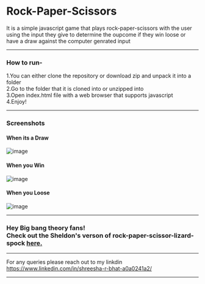 # Rock-Paper-Scissors
It is a simple javascript game that plays rock-paper-scissors with the user using the input they give to determine the oupcome if they win loose or have a draw against the computer genrated input

<hr>
<h3>How to run-</h3>
1.You can either clone the repository or download zip and unpack it into a folder<br>
2.Go to the folder that it is cloned into or unzipped into<br>
3.Open index.html file with a web browser that supports javascript<br>
4.Enjoy!<br>

<hr>
<h3>Screenshots</h3>

#### When its a Draw
![image](https://user-images.githubusercontent.com/65221970/156219186-a40b3587-de5d-450f-a7b4-ef4dcc801943.png)

#### When you Win
![image](https://user-images.githubusercontent.com/65221970/156219288-8cb560bd-656e-4aa6-8798-35c4b06f4be7.png)

#### When you Loose
![image](https://user-images.githubusercontent.com/65221970/156219335-dfb98c58-08c8-400b-9442-6e6f8fa3c21e.png)

<hr>

<h3>Hey Big bang theory fans!<br>Check out the Sheldon's verson of rock-paper-scissor-lizard-spock <a href='/Rock-Paper-Scissors-Lizard-Spock'>here.</a></h3>

<hr>

For any queries please reach out to my linkdin https://www.linkedin.com/in/shreesha-r-bhat-a0a0241a2/

<hr>
